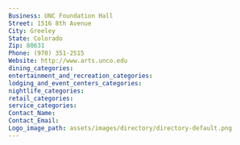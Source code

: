 ```yaml
---
Business: UNC Foundation Hall
Street: 1516 8th Avenue
City: Greeley
State: Colorado
Zip: 80631
Phone: (970) 351-2515
Website: http://www.arts.unco.edu
dining_categories: 
entertainment_and_recreation_categories: 
lodging_and_event_centers_categories: 
nightlife_categories: 
retail_categories: 
service_categories: 
Contact_Name: 
Contact_Email: 
Logo_image_path: assets/images/directory/directory-default.png
---
```

